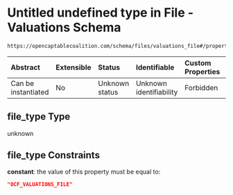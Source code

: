 # Untitled undefined type in File - Valuations Schema

```txt
https://opencaptablecoalition.com/schema/files/valuations_file#/properties/file_type
```



| Abstract            | Extensible | Status         | Identifiable            | Custom Properties | Additional Properties | Access Restrictions | Defined In                                                                                          |
| :------------------ | :--------- | :------------- | :---------------------- | :---------------- | :-------------------- | :------------------ | :-------------------------------------------------------------------------------------------------- |
| Can be instantiated | No         | Unknown status | Unknown identifiability | Forbidden         | Allowed               | none                | [ValuationsFile.schema.json*](../../schema/files/ValuationsFile.schema.json "open original schema") |

## file_type Type

unknown

## file_type Constraints

**constant**: the value of this property must be equal to:

```json
"OCF_VALUATIONS_FILE"
```
